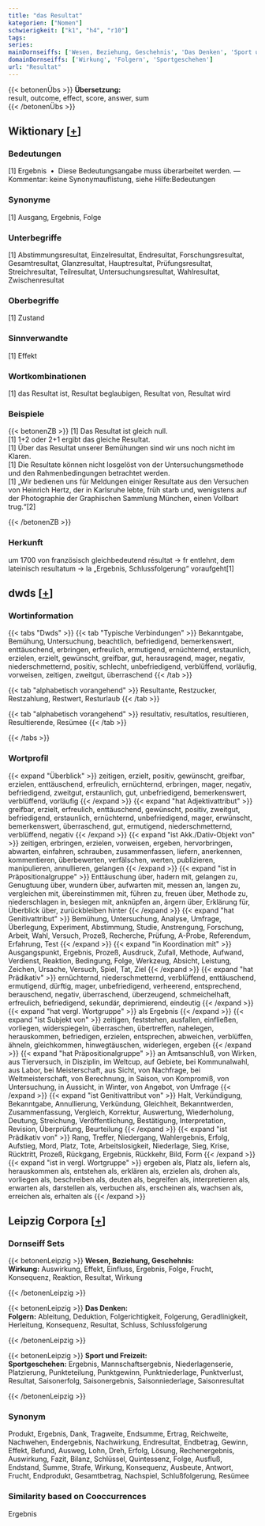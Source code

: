 ```yaml
---
title: "das Resultat"
kategorien: ["Nomen"]
schwierigkeit: ["k1", "h4", "r10"]
tags:
series:
mainDornseiffs: ['Wesen, Beziehung, Geschehnis', 'Das Denken', 'Sport und Freizeit']
domainDornseiffs: ['Wirkung', 'Folgern', 'Sportgeschehen']
url: "Resultat"
---
```


{{< betonenÜbs >}}
**Übersetzung:**  
result, outcome, effect, score, answer, sum  
{{< /betonenÜbs >}}

## Wiktionary [[+](https://de.wiktionary.org/wiki/Resultat)]

### Bedeutungen
[1] Ergebnis  •  Diese Bedeutungsangabe muss überarbeitet werden. — Kommentar: keine Synonymauflistung, siehe Hilfe:Bedeutungen  

### Synonyme
[1] Ausgang, Ergebnis, Folge  

### Unterbegriffe
[1] Abstimmungsresultat, Einzelresultat, Endresultat, Forschungsresultat, Gesamtresultat, Glanzresultat, Hauptresultat, Prüfungsresultat, Streichresultat, Teilresultat, Untersuchungsresultat, Wahlresultat, Zwischenresultat  

### Oberbegriffe
[1] Zustand  

### Sinnverwandte
[1] Effekt  

### Wortkombinationen
[1] das Resultat ist, Resultat beglaubigen, Resultat von, Resultat wird  

### Beispiele
{{< betonenZB >}}
[1] Das Resultat ist gleich null.  
[1] 1+2 oder 2+1 ergibt das gleiche Resultat.  
[1] Über das Resultat unserer Bemühungen sind wir uns noch nicht im Klaren.  
[1] Die Resultate können nicht losgelöst von der Untersuchungsmethode und den Rahmenbedingungen betrachtet werden.  
[1] „Wir bedienen uns für Meldungen einiger Resultate aus den Versuchen von Heinrich Hertz, der in Karlsruhe lebte, früh starb und, wenigstens auf der Photographie der Graphischen Sammlung München, einen Vollbart trug.“[2]  

{{< /betonenZB >}}
### Herkunft
um 1700 von französisch gleichbedeutend résultat → fr entlehnt, dem lateinisch resultatum → la „Ergebnis, Schlussfolgerung“ voraufgeht[1]  



## dwds [[+](https://www.dwds.de/wb/Resultat)]

### Wortinformation
{{< tabs "Dwds" >}}
{{< tab "Typische Verbindungen" >}}
Bekanntgabe, Bemühung, Untersuchung, beachtlich, befriedigend, bemerkenswert, enttäuschend, erbringen, erfreulich, ermutigend, ernüchternd, erstaunlich, erzielen, erzielt, gewünscht, greifbar, gut, herausragend, mager, negativ, niederschmetternd, positiv, schlecht, unbefriedigend, verblüffend, vorläufig, vorweisen, zeitigen, zweitgut, überraschend
{{< /tab >}}

{{< tab "alphabetisch vorangehend" >}}
Resultante, Restzucker, Restzahlung, Restwert, Resturlaub
{{< /tab >}}

{{< tab "alphabetisch vorangehend" >}}
resultativ, resultatlos, resultieren, Resultierende, Resümee
{{< /tab >}}

{{< /tabs >}}

### Wortprofil
{{< expand "Überblick" >}} zeitigen, erzielt, positiv, gewünscht, greifbar, erzielen, enttäuschend, erfreulich, ernüchternd, erbringen, mager, negativ, befriedigend, zweitgut, erstaunlich, gut, unbefriedigend, bemerkenswert, verblüffend, vorläufig {{< /expand >}}
{{< expand "hat Adjektivattribut" >}} greifbar, erzielt, erfreulich, enttäuschend, gewünscht, positiv, zweitgut, befriedigend, erstaunlich, ernüchternd, unbefriedigend, mager, erwünscht, bemerkenswert, überraschend, gut, ermutigend, niederschmetternd, verblüffend, negativ {{< /expand >}}
{{< expand "ist Akk./Dativ-Objekt von" >}} zeitigen, erbringen, erzielen, vorweisen, ergeben, hervorbringen, abwarten, einfahren, schrauben, zusammenfassen, liefern, anerkennen, kommentieren, überbewerten, verfälschen, werten, publizieren, manipulieren, annullieren, gelangen {{< /expand >}}
{{< expand "ist in Präpositionalgruppe" >}} Enttäuschung über, hadern mit, gelangen zu, Genugtuung über, wundern über, aufwarten mit, messen an, langen zu, vergleichen mit, übereinstimmen mit, führen zu, freuen über, Methode zu, niederschlagen in, besiegen mit, anknüpfen an, ärgern über, Erklärung für, Überblick über, zurückbleiben hinter {{< /expand >}}
{{< expand "hat Genitivattribut" >}} Bemühung, Untersuchung, Analyse, Umfrage, Überlegung, Experiment, Abstimmung, Studie, Anstrengung, Forschung, Arbeit, Wahl, Versuch, Prozeß, Recherche, Prüfung, A-Probe, Referendum, Erfahrung, Test {{< /expand >}}
{{< expand "in Koordination mit" >}} Ausgangspunkt, Ergebnis, Prozeß, Ausdruck, Zufall, Methode, Aufwand, Verdienst, Reaktion, Bedingung, Folge, Werkzeug, Absicht, Leistung, Zeichen, Ursache, Versuch, Spiel, Tat, Ziel {{< /expand >}}
{{< expand "hat Prädikativ" >}} ernüchternd, niederschmetternd, verblüffend, enttäuschend, ermutigend, dürftig, mager, unbefriedigend, verheerend, entsprechend, berauschend, negativ, überraschend, überzeugend, schmeichelhaft, erfreulich, befriedigend, sekundär, deprimierend, eindeutig {{< /expand >}}
{{< expand "hat vergl. Wortgruppe" >}} als Ergebnis {{< /expand >}}
{{< expand "ist Subjekt von" >}} zeitigen, feststehen, ausfallen, einfließen, vorliegen, widerspiegeln, überraschen, übertreffen, nahelegen, herauskommen, befriedigen, erzielen, entsprechen, abweichen, verblüffen, ähneln, gleichkommen, hinwegtäuschen, widerlegen, ergeben {{< /expand >}}
{{< expand "hat Präpositionalgruppe" >}} an Amtsanschluß, von Wirken, aus Tierversuch, in Disziplin, im Weltcup, auf Gebiete, bei Kommunalwahl, aus Labor, bei Meisterschaft, aus Sicht, von Nachfrage, bei Weltmeisterschaft, von Berechnung, in Saison, von Kompromiß, von Untersuchung, in Aussicht, in Winter, von Angebot, von Umfrage {{< /expand >}}
{{< expand "ist Genitivattribut von" >}} Halt, Verkündigung, Bekanntgabe, Annullierung, Verkündung, Gleichheit, Bekanntwerden, Zusammenfassung, Vergleich, Korrektur, Auswertung, Wiederholung, Deutung, Streichung, Veröffentlichung, Bestätigung, Interpretation, Revision, Überprüfung, Beurteilung {{< /expand >}}
{{< expand "ist Prädikativ von" >}} Rang, Treffer, Niedergang, Wahlergebnis, Erfolg, Aufstieg, Mord, Platz, Tote, Arbeitslosigkeit, Niederlage, Sieg, Krise, Rücktritt, Prozeß, Rückgang, Ergebnis, Rückkehr, Bild, Form {{< /expand >}}
{{< expand "ist in vergl. Wortgruppe" >}} ergeben als, Platz als, liefern als, herauskommen als, entstehen als, erklären als, erzielen als, drohen als, vorliegen als, beschreiben als, deuten als, begreifen als, interpretieren als, erwarten als, darstellen als, verbuchen als, erscheinen als, wachsen als, erreichen als, erhalten als {{< /expand >}}

## Leipzig Corpora [[+](https://corpora.uni-leipzig.de/en/res?word=Resultat&corpusId=deu_newscrawl-public_2018)]

### Dornseiff Sets
{{< betonenLeipzig >}}
**Wesen, Beziehung, Geschehnis:**  
**Wirkung:** Auswirkung, Effekt, Einfluss, Ergebnis, Folge, Frucht, Konsequenz, Reaktion, Resultat, Wirkung  

{{< /betonenLeipzig >}}


{{< betonenLeipzig >}}
**Das Denken:**  
**Folgern:** Ableitung, Deduktion, Folgerichtigkeit, Folgerung, Geradlinigkeit, Herleitung, Konsequenz, Resultat, Schluss, Schlussfolgerung  

{{< /betonenLeipzig >}}


{{< betonenLeipzig >}}
**Sport und Freizeit:**  
**Sportgeschehen:** Ergebnis, Mannschaftsergebnis, Niederlagenserie, Platzierung, Punkteteilung, Punktgewinn, Punktniederlage, Punktverlust, Resultat, Saisonerfolg, Saisonergebnis, Saisonniederlage, Saisonresultat  

{{< /betonenLeipzig >}}

### Synonym
Produkt, Ergebnis, Dank, Tragweite, Endsumme, Ertrag, Reichweite, Nachwehen, Endergebnis, Nachwirkung, Endresultat, Endbetrag, Gewinn, Effekt, Befund, Ausweg, Lohn, Dreh, Erfolg, Lösung, Rechenergebnis, Auswirkung, Fazit, Bilanz, Schlüssel, Quintessenz, Folge, Ausfluß, Endstand, Summe, Strafe, Wirkung, Konsequenz, Ausbeute, Antwort, Frucht, Endprodukt, Gesamtbetrag, Nachspiel, Schlußfolgerung, Resümee


### Similarity based on Cooccurrences
Ergebnis

